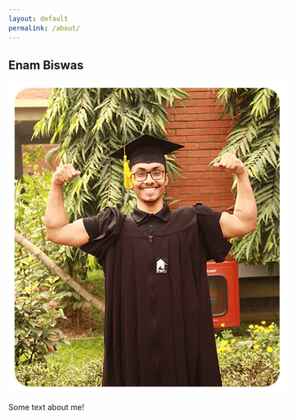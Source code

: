 ```yaml
---
layout: default
permalink: /about/
---
```

## Enam Biswas
![Enam Biswas](images/enam-biswas.png)

Some text about me!
